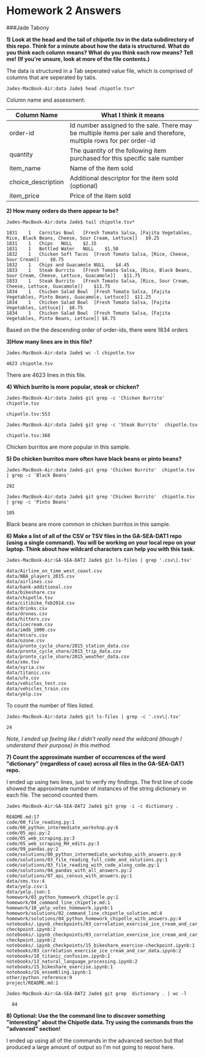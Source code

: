 # Homework 2 Answers

###Jade Tabony


**1) Look at the head and the tail of chipotle.tsv in the data subdirectory of this repo. Think for a minute about how the data is structured. What do you think each column means? What do you think each row means? Tell me! (If you're unsure, look at more of the file contents.)** 

The data is structured in a Tab seperated value file, which is comprised of columns that are seperated by tabs. 

`Jades-MacBook-Air:data Jade$ head chipotle.tsv*`

Column name and assessment:

|Column Name | What I think it means|
|------------|----------------------|
|order-id| Id number assigned to the sale.  There may be multiple items per sale and therefore, multiple rows for per order-id|
|quantity| The quantity of the following item purchased for this specific sale number|
|item_name |Name of the item sold|
|choice_description|Additional descriptor for the item sold (optional)|
|item_price| Price of the item sold|



**2) How many orders do there appear to be?**

`Jades-MacBook-Air:data Jade$ tail chipotle.tsv*`
 
	1831	1	Carnitas Bowl	[Fresh Tomato Salsa, [Fajita Vegetables, Rice, Black Beans, Cheese, Sour Cream, Lettuce]]	$9.25 
	1831	1	Chips	NULL	$2.15 
	1831	1	Bottled Water	NULL	$1.50 
	1832	1	Chicken Soft Tacos	[Fresh Tomato Salsa, [Rice, Cheese, Sour Cream]]	$8.75 
	1832	1	Chips and Guacamole	NULL	$4.45 
	1833	1	Steak Burrito	[Fresh Tomato Salsa, [Rice, Black Beans, Sour Cream, Cheese, Lettuce, Guacamole]]	$11.75 
	1833	1	Steak Burrito	[Fresh Tomato Salsa, [Rice, Sour Cream, Cheese, Lettuce, Guacamole]]	$11.75 
	1834	1	Chicken Salad Bowl	[Fresh Tomato Salsa, [Fajita Vegetables, Pinto Beans, Guacamole, Lettuce]]	$11.25 
	1834	1	Chicken Salad Bowl	[Fresh Tomato Salsa, [Fajita Vegetables, Lettuce]]	$8.75 
	1834	1	Chicken Salad Bowl	[Fresh Tomato Salsa, [Fajita Vegetables, Pinto Beans, Lettuce]]	$8.75 


Based on the the descending order of order-ids, there were 1834 orders

**3)How many lines are in this file?**

`Jades-MacBook-Air:data Jade$ wc -l chipotle.tsv`

    4623 chipotle.tsv
    
There are 4623 lines in this file.

**4) Which burrito is more popular, steak or chicken?**

`Jades-MacBook-Air:data Jade$ git grep -c 'Chicken Burrito'  chipotle.tsv`

	chipotle.tsv:553

`Jades-MacBook-Air:data Jade$ git grep -c 'Steak Burrito'  chipotle.tsv`

	chipotle.tsv:368
	
Chicken burritos are more popular in this sample.

**5) Do chicken burritos more often have black beans or pinto beans?**

`Jades-MacBook-Air:data Jade$ git grep 'Chicken Burrito'  chipotle.tsv | grep -c 'Black Beans'`
  
	282

`Jades-MacBook-Air:data Jade$ git grep 'Chicken Burrito'  chipotle.tsv | grep -c 'Pinto Beans'`
  
	105

Black beans are more common in chicken burritos in this sample.


**6) Make a list of all of the CSV or TSV files in the GA-SEA-DAT1 repo (using a single command). You will be working on your local repo on your laptop. Think about how wildcard characters can help you with this task.**

`Jades-MacBook-Air:GA-SEA-DAT2 Jade$ git ls-files | grep '.csv\|.tsv'`

	data/Airline_on_time_west_coast.csv
	data/NBA_players_2015.csv
	data/airlines.csv
	data/bank-additional.csv
	data/bikeshare.csv
	data/chipotle.tsv
	data/citibike_feb2014.csv
	data/drinks.csv
	data/drones.csv
	data/hitters.csv
	data/icecream.csv
	data/imdb_1000.csv
	data/mtcars.csv
	data/ozone.csv
	data/pronto_cycle_share/2015_station_data.csv
	data/pronto_cycle_share/2015_trip_data.csv
	data/pronto_cycle_share/2015_weather_data.csv
	data/sms.tsv
	data/syria.csv
	data/titanic.csv
	data/ufo.csv
	data/vehicles_test.csv
	data/vehicles_train.csv
	data/yelp.csv

To count the number of files listed.
	
`Jades-MacBook-Air:data Jade$ git ls-files | grep -c '.csv\|.tsv'`

	24

*Note, I ended up feeling like I didn't really need the wildcard (though I understand their purpose) in this method.*

**7) Count the approximate number of occurrences of the word "dictionary" (regardless of case) across all files in the GA-SEA-DAT1 repo.**

I ended up using two lines, just to verify my findings.  The first line of code showed the approximate number of instances of the string dictionary in each file.  The second counted them.

`Jades-MacBook-Air:GA-SEA-DAT2 Jade$ git grep -i -c dictionary .`

	README.md:17
	code/00_file_reading.py:1
	code/00_python_intermediate_workshop.py:6
	code/05_api.py:2
	code/05_web_scraping.py:3
	code/05_web_scraping_RH_edits.py:3
	code/99_pandas.py:2
	code/solutions/00_python_intermediate_workshop_with_answers.py:6
	code/solutions/03_file_reading_full_code_and_solutions.py:1
	code/solutions/03_file_reading_with_code_along_code.py:1
	code/solutions/04_pandas_with_all_answers.py:2
	code/solutions/07_api_census_with_answers.py:1
	data/sms.tsv:4
	data/yelp.csv:1
	data/yelp.json:1
	homework/03_python_homework_chipotle.py:1
	homework/04_command_line_chipotle.md:1
	homework/10_yelp_votes_homework.ipynb:1
	homework/solutions/02_command_line_chipotle_solution.md:4
	homework/solutions/04_python_homework_chipotle_with_answers.py:4
	notebooks/.ipynb_checkpoints/03_correlation_exercise_ice_cream_and_car_data-checkpoint.ipynb:2
	notebooks/.ipynb_checkpoints/03_correlation_exercise_ice_cream_and_car_data_with_solution-checkpoint.ipynb:2
	notebooks/.ipynb_checkpoints/15_bikeshare_exercise-checkpoint.ipynb:1
	notebooks/03_correlation_exercise_ice_cream_and_car_data.ipynb:2
	notebooks/10_titanic_confusion.ipynb:1
	notebooks/13_natural_language_processing.ipynb:2
	notebooks/15_bikeshare_exercise.ipynb:1
	notebooks/16_ensembling.ipynb:1
	other/python_reference:9
	project/README.md:1

`Jades-MacBook-Air:GA-SEA-DAT2 Jade$ git grep  dictionary . | wc -l`

      84


**8) Optional: Use the the command line to discover something "interesting" about the Chipotle data. Try using the commands from the "advanced" section!**

I ended up using all of the commands in the advanced section but that produced a large amount of output so I'm not going to repost here. 